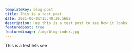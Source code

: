 ```yaml
---
templateKey: blog-post
title: This is a test post
date: 2021-06-01T15:40:29.560Z
description: Hey this is a test post to see how it looks
featuredpost: true
featuredimage: /img/blog-index.jpg
---
```

This is a test lets see